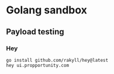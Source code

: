 # Golang sandbox

## Payload  testing

### Hey
```
go install github.com/rakyll/hey@latest
hey ui.propportunity.com
```